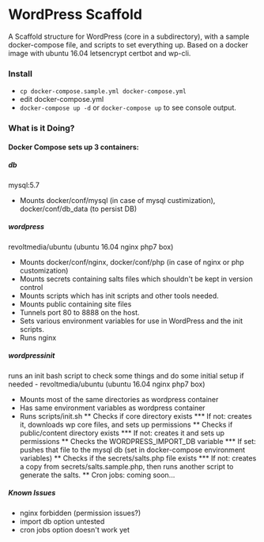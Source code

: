 # WordPress Scaffold #
A Scaffold structure for WordPress (core in a subdirectory), with a sample docker-compose file, and scripts to set everything up. Based on a docker image with ubuntu 16.04 letsencrypt certbot and wp-cli.

### Install ###
* `cp docker-compose.sample.yml docker-compose.yml`
* edit docker-compose.yml
* `docker-compose up -d` or `docker-compose up` to see console output.

### What is it Doing? ###
#### Docker Compose sets up 3 containers: ####
##### db #####
mysql:5.7
* Mounts docker/conf/mysql (in case of mysql custimization), docker/conf/db_data (to persist DB)
##### wordpress #####
revoltmedia/ubuntu (ubuntu 16.04 nginx php7 box)
* Mounts docker/conf/nginx, docker/conf/php (in case of nginx or php customization)
* Mounts secrets containing salts files which shouldn't be kept in version control
* Mounts scripts which has init scripts and other tools needed.
* Mounts public containing site files
* Tunnels port 80 to 8888 on the host.
* Sets various environment variables for use in WordPress and the init scripts.
* Runs nginx
##### wordpressinit #####
runs an init bash script to check some things and do some initial setup if needed - revoltmedia/ubuntu (ubuntu 16.04 nginx php7 box)
* Mounts most of the same directories as wordpress container
* Has same environment variables as wordpress container
* Runs scripts/init.sh
** Checks if core directory exists
*** If not: creates it, downloads wp core files, and sets up permissions
** Checks if public/content directory exists
*** If not: creates it and sets up permissions
** Checks the WORDPRESS_IMPORT_DB variable
*** If set: pushes that file to the mysql db (set in docker-compose environment variables)
** Checks if the secrets/salts.php file exists
*** If not: creates a copy from secrets/salts.sample.php, then runs another script to generate the salts.
** Cron jobs: coming soon...

##### Known Issues #####
* nginx forbidden (permission issues?)
* import db option untested
* cron jobs option doesn't work yet
